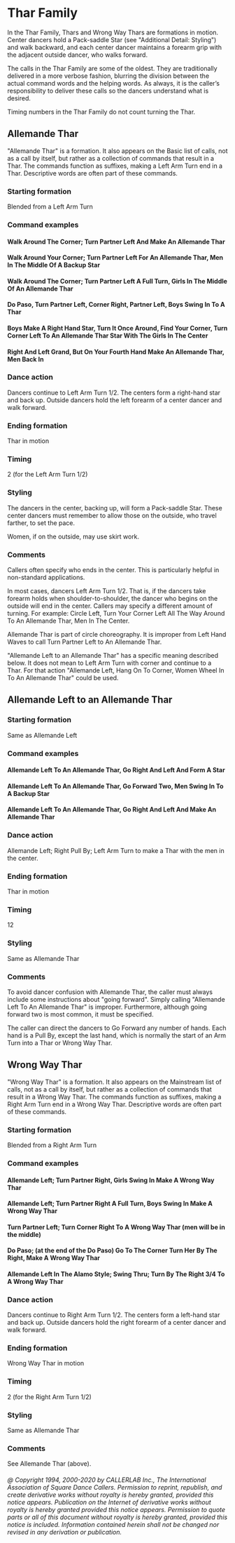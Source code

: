 
# Thar Family

In the Thar Family, Thars and Wrong Way Thars are formations in
motion. Center dancers hold a Pack-saddle Star (see "Additional
Detail: Styling") and walk backward, and each center dancer
maintains a forearm grip with the adjacent outside dancer, who walks
forward.

The calls in the Thar Family are some of the oldest. They are
traditionally delivered in a more verbose fashion, blurring the
division between the actual command words and the helping words. As
always, it is the caller’s responsibility to deliver these calls so
the dancers understand what is desired.

Timing numbers in the Thar Family do not count turning the Thar.

## Allemande Thar

"Allemande Thar" is a formation. It also appears on
the Basic list of calls, not as a call by itself, but rather as a
collection of commands that result in a Thar. The commands function as
suffixes, making a Left Arm Turn end in a Thar. Descriptive words are
often part of these commands.

### Starting formation

Blended from a Left Arm Turn

### Command examples

#### Walk Around The Corner; Turn Partner Left And Make An Allemande Thar
#### Walk Around Your Corner; Turn Partner Left For An Allemande Thar, Men In The Middle Of A Backup Star
#### Walk Around The Corner; Turn Partner Left A Full Turn, Girls In The Middle Of An Allemande Thar
#### Do Paso, Turn Partner Left, Corner Right, Partner Left, Boys Swing In To A Thar
#### Boys Make A Right Hand Star, Turn It Once Around, Find Your Corner, Turn Corner Left To An Allemande Thar Star With The Girls In The Center
#### Right And Left Grand, But On Your Fourth Hand Make An Allemande Thar, Men Back In

### Dance action

Dancers continue to Left Arm Turn 1/2. The centers form a right-hand
star and back up. Outside dancers hold the left forearm of a center
dancer and walk forward.

### Ending formation

Thar in motion

### Timing

2 (for the Left Arm Turn 1/2)

### Styling

The dancers in the center, backing up, will form a Pack-saddle Star. These center dancers must remember to allow those on the outside, who travel farther, to set the pace.

Women, if on the outside, may use skirt work.

### Comments

Callers often specify who ends in the center. This is
particularly helpful in non-standard applications.

In most cases, dancers Left Arm Turn 1/2. That is, if the
dancers take forearm holds when shoulder-to-shoulder, the dancer who
begins on the outside will end in the center. Callers may specify a
different amount of turning. For example: Circle Left, Turn Your
Corner Left All The Way Around To An Allemande Thar, Men In The
Center.

Allemande Thar is part of circle choreography. It is improper
from Left Hand Waves to call Turn Partner Left to An Allemande Thar.

"Allemande Left to an Allemande Thar" has a specific meaning
described below. It does not mean to Left Arm Turn with corner
and continue to a Thar. For that action "Allemande Left, Hang On To
Corner, Women Wheel In To An Allemande Thar" could be used.

## Allemande Left to an Allemande Thar

### Starting formation

Same as Allemande Left

### Command examples

#### Allemande Left To An Allemande Thar, Go Right And Left And Form A Star
#### Allemande Left To An Allemande Thar, Go Forward Two, Men Swing In To A Backup Star
#### Allemande Left To An Allemande Thar, Go Right And Left And Make An Allemande Thar

### Dance action

Allemande Left; Right Pull By; Left Arm Turn to make a Thar with the men in the center.

### Ending formation

Thar in motion

### Timing

12

### Styling

Same as Allemande Thar

### Comments

To avoid dancer confusion with Allemande Thar, the
caller must always include some instructions about "going forward".
Simply calling "Allemande Left To An Allemande Thar" is improper.
Furthermore, although going forward two is most common, it must be
specified.

The caller can direct the dancers to Go Forward any number of
hands. Each hand is a Pull By, except the last hand, which is
normally the start of an Arm Turn into a Thar or Wrong Way Thar.

## Wrong Way Thar

"Wrong Way Thar" is a formation. It also appears on the Mainstream
list of calls, not as a call by itself, but rather as a collection of
commands that result in a Wrong Way Thar. The commands function as
suffixes, making a Right Arm Turn end in a Wrong Way Thar. Descriptive
words are often part of these commands.

### Starting formation

Blended from a Right Arm Turn

### Command examples

#### Allemande Left; Turn Partner Right, Girls Swing In Make A Wrong Way Thar
#### Allemande Left; Turn Partner Right A Full Turn, Boys Swing In Make A Wrong Way Thar
#### Turn Partner Left; Turn Corner Right To A Wrong Way Thar (men will be in the middle)
#### Do Paso; (at the end of the Do Paso) Go To The Corner Turn Her By The Right, Make A Wrong Way Thar
#### Allemande Left In The Alamo Style; Swing Thru; Turn By The Right 3/4 To A Wrong Way Thar

### Dance action

Dancers continue to Right
Arm Turn 1/2. The centers form a left-hand star and back up. Outside
dancers hold the right forearm of a center dancer and walk forward.


### Ending formation

Wrong Way Thar in motion

### Timing

2 (for the Right Arm Turn 1/2)

### Styling

Same as Allemande Thar

### Comments

See Allemande Thar (above).

###### @ Copyright 1994, 2000-2020 by CALLERLAB Inc., The International Association of Square Dance Callers. Permission to reprint, republish, and create derivative works without royalty is hereby granted, provided this notice appears. Publication on the Internet of derivative works without royalty is hereby granted provided this notice appears. Permission to quote parts or all of this document without royalty is hereby granted, provided this notice is included. Information contained herein shall not be changed nor revised in any derivation or publication.
